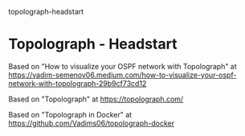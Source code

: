 topolograph-headstart
# Topolograph - Headstart

Based on "How to visualize your OSPF network with Topolograph" at https://vadim-semenov06.medium.com/how-to-visualize-your-ospf-network-with-topolograph-29b9cf73cd12

Based on "Topolograph" at https://topolograph.com/

Based on "Topolograph in Docker" at https://github.com/Vadims06/topolograph-docker
